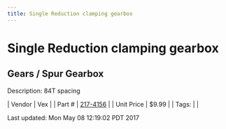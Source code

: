 ```yaml
---
title: Single Reduction clamping gearbox
---
```


# Single Reduction clamping gearbox
## Gears / Spur Gearbox
Description: 	84T spacing 

| Vendor | Vex | 
| Part # | [217-4156](http://www.vexrobotics.com/vexpro/motion/gearboxes/217-4156.html) | 
| Unit Price | $9.99 | 
| Tags: |  | 

Last updated: Mon May 08 12:19:02 PDT 2017